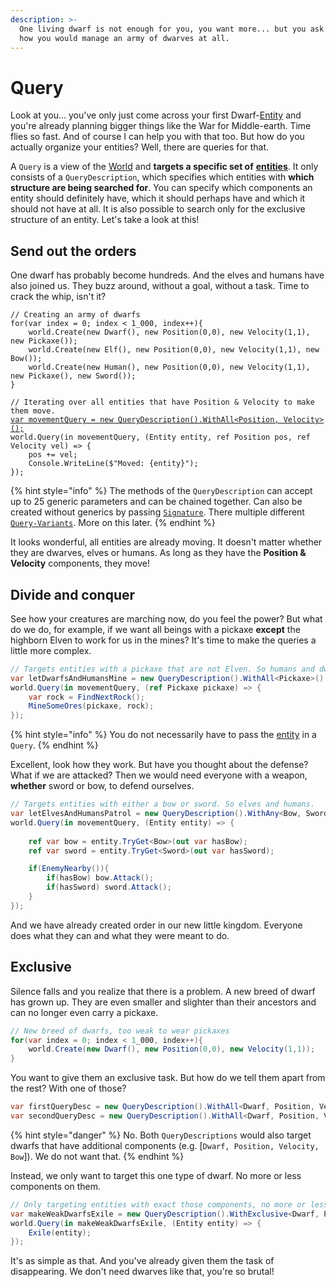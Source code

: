 ```yaml
---
description: >-
  One living dwarf is not enough for you, you want more... but you ask yourself
  how you would manage an army of dwarves at all.
---
```


# Query

Look at you... you've only just come across your first Dwarf-[Entity](entity.md) and you're already planning bigger things like the War for Middle-earth. Time flies so fast. And of course I can help you with that too. But how do you actually organize your entities? Well, there are queries for that.

A `Query` is a view of the [World](world.md) and **targets a specific set of** [**entities**](entity.md). It only consists of a `QueryDescription`, which specifies which entities with **which structure are being searched for**. You can specify which components an entity should definitely have, which it should perhaps have and which it should not have at all. It is also possible to search only for the exclusive structure of an entity. Let's take a look at this!

## Send out the orders

One dwarf has probably become hundreds. And the elves and humans have also joined us. They buzz around, without a goal, without a task. Time to crack the whip, isn't it?

<pre class="language-csharp"><code class="lang-csharp">// Creating an army of dwarfs
for(var index = 0; index &#x3C; 1_000, index++){
    world.Create(new Dwarf(), new Position(0,0), new Velocity(1,1), new Pickaxe());
    world.Create(new Elf(), new Position(0,0), new Velocity(1,1), new Bow());
    world.Create(new Human(), new Position(0,0), new Velocity(1,1), new Pickaxe(), new Sword());
}

// Iterating over all entities that have Position &#x26; Velocity to make them move. 
<a data-footnote-ref href="#user-content-fn-1">var movementQuery = new QueryDescription().WithAll&#x3C;Position, Velocity>();</a>
world.Query(in movementQuery, (Entity entity, ref Position pos, ref Velocity vel) => {
    pos += vel;
    Console.WriteLine($"Moved: {entity}");
});
</code></pre>

{% hint style="info" %}
The methods of the `QueryDescription` can accept up to 25 generic parameters and can be chained together.  Can also be created without generics by passing [`Signature`](utilities/non-generic-api.md). There multiple different [`Query-Variants`](optimizations/query-techniques.md). More on this later.
{% endhint %}

It looks wonderful, all entities are already moving. It doesn't matter whether they are dwarves, elves or humans. As long as they have the **Position & Velocity** components, they move!

## Divide and conquer

See how your creatures are marching now, do you feel the power? But what do we do, for example, if we want all beings with a pickaxe **except** the highborn Elven to work for us in the mines? It's time to make the queries a little more complex.

```csharp
// Targets entities with a pickaxe that are not Elven. So humans and dwarves.
var letDwarfsAndHumansMine = new QueryDescription().WithAll<Pickaxe>().None<Elf>();
world.Query(in movementQuery, (ref Pickaxe pickaxe) => {
    var rock = FindNextRock();
    MineSomeOres(pickaxe, rock);
});
```

{% hint style="info" %}
You do not necessarily have to pass the [entity](entity.md) in a `Query`.
{% endhint %}

Excellent, look how they work. But have you thought about the defense? What if we are attacked? Then we would need everyone with a weapon, **whether** sword or bow, to defend ourselves.

```csharp
// Targets entities with either a bow or sword. So elves and humans. 
var letElvesAndHumansPatrol = new QueryDescription().WithAny<Bow, Sword>();
world.Query(in movementQuery, (Entity entity) => {
    
    ref var bow = entity.TryGet<Bow>(out var hasBow);
    ref var sword = entity.TryGet<Sword>(out var hasSword);

    if(EnemyNearby()){
        if(hasBow) bow.Attack();
        if(hasSword) sword.Attack();
    }
});
```

And we have already created order in our new little kingdom. Everyone does what they can and what they were meant to do.

## Exclusive

Silence falls and you realize that there is a problem. A new breed of dwarf has grown up. They are even smaller and slighter than their ancestors and can no longer even carry a pickaxe.&#x20;

```csharp
// New breed of dwarfs, too weak to wear pickaxes
for(var index = 0; index < 1_000, index++){
    world.Create(new Dwarf(), new Position(0,0), new Velocity(1,1));
}
```

You want to give them an exclusive task. But how do we tell them apart from the rest? With one of those?

```csharp
var firstQueryDesc = new QueryDescription().WithAll<Dwarf, Position, Velocity>();
var secondQueryDesc = new QueryDescription().WithAll<Dwarf, Position, Velocity>().None<Pickaxe>();
```

{% hint style="danger" %}
No. Both `QueryDescriptions` would also target dwarfs that have additional components (e.g. \[`Dwarf, Position, Velocity, Bow`]). We do not want that.
{% endhint %}

Instead, we only want to target this one type of dwarf. No more or less components on them.

```csharp
// Only targeting entities with exact those components, no more or less.
var makeWeakDwarfsExile = new QueryDescription().WithExclusive<Dwarf, Position, Velocity>();
world.Query(in makeWeakDwarfsExile, (Entity entity) => {
    Exile(entity);
});
```

It's as simple as that. And you've already given them the task of disappearing. We don't need dwarves like that, you're so brutal!

[^1]: This is also possible, but it would be better if the `QueryDescription` was not created before each query, but only once.
